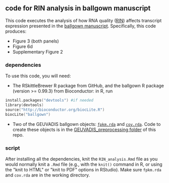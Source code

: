 ## code for RIN analysis in ballgown manuscript

This code executes the analysis of how RNA quality ([RIN](http://en.wikipedia.org/wiki/RNA_integrity_number)) affects transcript expression presented in the [ballgown manuscript](http://biorxiv.org/content/early/2014/03/30/003665). Specifically, this code produces:

* Figure 3 (both panels)
* Figure 6d
* Supplementary Figure 2

### dependencies
To use this code, you will need:

* The RSkittleBrewer R package from GitHub, and the ballgown R package (version >= 0.99.3) from Bioconductor: in R, run
```S
install.packages("devtools") #if needed
library(devtools)
source("http://bioconductor.org/biocLite.R")
biocLite("ballgown")
```
* Two of the GEUVADIS ballgown objects: [`fpkm.rda`](http://files.figshare.com/1625419/fpkm.rda) and [`cov.rda`](http://files.figshare.com/1625417/cov.rda). Code to create these objects is in the [GEUVADIS_preprocessing folder](https://github.com/alyssafrazee/ballgown_code/tree/master/GEUVADIS_preprocessing) of this repo.

### script
After installing all the dependencies, knit the `RIN_analysis.Rmd` file as you would normally knit a `.Rmd` file (e.g., with the `knit()` command in R, or using the "knit to HTML" or "knit to PDF" options in RStudio). Make sure `fpkm.rda` and `cov.rda` are in the working directory.